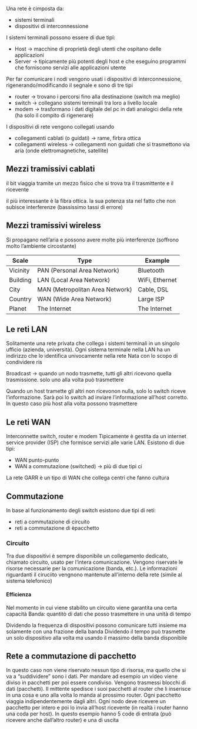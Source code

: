 Una rete è cimposta da:
- sistemi terminali
- dispositivi di interconnessione

I sistemi terminali possono essere di due tipi:
- Host → macchine di proprietà degli utenti che ospitano delle applicazioni
- Server → tipicamente più potenti degli host e che eseguino programmi che forniscono servizi alle applicazioni utente

Per far comunicare i nodi vengono usati i dispositivi di interconnessione, rigenerando/modificando il segnale e sono di tre tipi
- router → trovano i percorsi fino alla destinazione (switch ma meglio)
- switch → collegano sistemi terminali tra loro a livello locale
- modem → trasformano i dati digitale del pc in dati analogici della rete (ha solo il compito di rigenerare)

I dispositivi di rete vengono collegati usando
- collegamenti cablati (o guidati) → rame, firbra ottica
- collegamenti wireless → collegamenti non guidati che si trasmettono via aria (onde elettromagnetiche, satellite)

## Mezzi tramissivi cablati
il bit viaggia tramite un mezzo fisico che si trova tra il trasmittente e il ricevente

il più interessante è la fibra ottica. la sua potenza sta nel fatto che non subisce interferenze (bassissimo tassi di errore)

## Mezzi tramissivi wireless
Si propagano nell’aria e possono avere molte più interferenze (soffrono molto l’ambiente circostante)



| Scale    | Type                            | Example        |
| -------- | ------------------------------- | -------------- |
| Vicinity | PAN (Personal Area Network)     | Bluetooth      |
| Building | LAN (Local Area Network)        | WiFi, Ethernet |
| City     | MAN (Metropolitan Area Network) | Cable, DSL     |
| Country  | WAN (Wide Area Network)         | Large ISP      |
| Planet   | The Internet                    | The Internet   |

## Le reti LAN
Solitamente una rete privata che collega i sistemi terminali in un singolo ufficio (azienda, università).
Ogni sistema terminale nella LAN ha un indirizzo che lo identifica univocamente nella rete
Nata con lo scopo di condividere ris

Broadcast → quando un nodo trasmette, tutti gli altri ricevono quella trasmissione. solo uno alla volta può trasmettere

Quando un host tramette gli altri non ricevonon nulla, solo lo switch riceve l’informazione. Sarà poi lo switch ad inviare l’informazione all’host corretto. In questo caso più host alla volta possono trasmettere


## Le reti WAN
Interconnette switch, router e modem
Tipicamente è gestita da un internet service provider (ISP) che formisce servizi alle varie LAN.
Esistono di due tipi:
- WAN punto-punto
- WAN a commutazione (switched) → più di due tipi ci 


La rete GARR è un tipo di WAN che collega centri che fanno cultura

## Commutazione
In base al funzionamento degli switch esistono due tipi di reti:
- reti a commutazione di circuito
- reti a commutazione di èpacchetto

### Circuito
Tra due dispositivi è sempre disponibile un collegamento dedicato, chiamato circuito, usato per l’intera comunicazione. Vengono riservate le risorse necessarie per la comunicazione (banda, etc.). Le informazioni riguardanti il ciruciito vengnono mantenute all’interno della rete (simile al sistema telefonico)

#### Efficienza
Nel momento in cui viene stabilito un circuito viene garantita una certa capacità
Banda: quantitò di dati che posso trasmettere in una unità di tempo


Dividendo la frequenza di dispositivi possono comunicare tutti insieme ma solamente con una frazione della banda
Dividendo il tempo può trasmette un solo dispositivo alla volta ma usando il massimo della banda disponibile

## Rete a commutazione di pacchetto
In questo caso non viene riservato nessun tipo di risorsa, ma quello che si va a “suddividere” sono i dati. Per mandare ad esempio un video viene diviso in pacchetti per poi essere condiviso. Vengono trasmessi blocchi di dati (pacchetti).
Il mittente spedisce i suoi pacchetti al router che li inserisce in una cosa e uno alla volta lo manda al prossimo router. Ogni pacchetto viaggia indipendentemente dagli altri. 
Ogni nodo deve ricevere un pacchetto per intero e poi lo invia all’host ricevente (in realtà i router hanno una coda per host). In questo esempio hanno 5 code di entrata (può ricevere anche dall’altro router) e una di uscita 